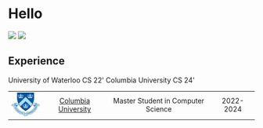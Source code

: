 # Hello

[![](https://img.shields.io/badge/Website-red)](https://tim.paine.nyc/)
[![](https://img.shields.io/badge/LinkedIn-blue)](https://www.linkedin.com/in/koro-yiyang-hu-1336801a2/)


## Experience
University of Waterloo CS 22'
Columbia University CS 24'



| | | | |
|:--:|:--:|:--:|:--:|
| <img width="75" src="./columbia.png" alt="Columbia"></img> | [Columbia University](https://www.columbia.edu/) | Master Student in Computer Science | 2022- 2024 |
